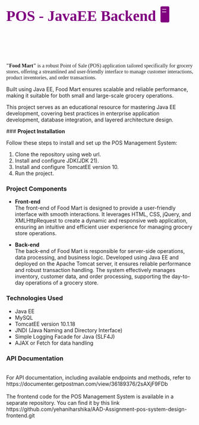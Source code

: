 <p style="font-size:40px; color:purple; font-family: Dubai;font-weight: bolder">POS - JavaEE Backend 🖥️👩‍💻</p>
<br>
<br>
<p style="font-family: Candara">
<b>"Food Mart"</b> is a robust Point of Sale (POS) application tailored specifically for grocery stores, offering a streamlined and user-friendly interface to manage customer interactions, product inventories, and order transactions.<br>

Built using Java EE, Food Mart ensures scalable and reliable performance, making it suitable for both small and large-scale grocery operations.<br>

This project serves as an educational resource for mastering Java EE development, covering best practices in enterprise application development, database integration, and layered architecture design.

</p>
### <b>Project Installation</b><br>

Follow these steps to install and set up the POS Management System:

1. Clone the repository using web url.
2. Install and configure JDK(JDK 21).
3. Install and configure TomcatEE version 10.
4. Run the project.


### <b>Project Components</b>

- <b>Front-end</b><br>
The front-end of Food Mart is designed to provide a user-friendly interface with smooth interactions. It leverages HTML, CSS, jQuery, and XMLHttpRequest to create a dynamic and responsive web application, ensuring an intuitive and efficient user experience for managing grocery store operations.


- <b>Back-end</b><br>
The back-end of Food Mart is responsible for server-side operations, data processing, and business logic. Developed using Java EE and deployed on the Apache Tomcat server, it ensures reliable performance and robust transaction handling. The system effectively manages inventory, customer data, and order processing, supporting the day-to-day operations of a grocery store.


### <b>Technologies Used</b><br>

- Java EE
- MySQL
- TomcatEE version 10.1.18
- JNDI (Java Naming and Directory Interface)
- Simple Logging Facade for Java (SLF4J)
- AJAX or Fetch for data handling

### <b>API Documentation</b>

<br>
For API documentation, including available endpoints and methods, refer to
https://documenter.getpostman.com/view/36189376/2sAXjF9FDb
<br><br>
The frontend code for the POS Management System is available in a separate repository. You can find it by this link 
https://github.com/yehaniharshika/AAD-Assignment-pos-system-design-frontend.git

